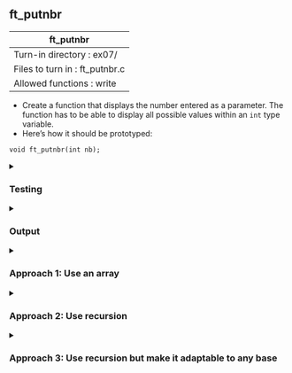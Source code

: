 ## ft_putnbr

|               ft_putnbr        |
|---------------------------------|
| Turn-in directory : ex07/       |
| Files to turn in : ft_putnbr.c |
| Allowed functions : write       |
- Create a function that displays the number entered as a parameter. The function
has to be able to display all possible values within an <code>int</code> type variable.
- Here’s how it should be prototyped:
```
void ft_putnbr(int nb);
```

<details>
<summary><h3>Testing</h3></summary>
<pre><code>#include &ltunistd.h&gt
#include &ltlimits.h&gt

int	main(void)
{
	ft_putnbr(INT_MIN);
	write(1, "\n", 1);
	ft_putnbr(-5);
	write(1, "\n", 1);
	ft_putnbr(0);
	write(1, "\n", 1);
	ft_putnbr(5);
	write(1, "\n", 1);
	ft_putnbr(INT_MAX);
	write(1, "\n", 1);
	return (0);
}</code></pre>

As with <a href=..\04_ft_is_negative.c>ft_is_negative</a>, when testing with integers, it's good to test with the extreme values. The <code>limits.h</code> library with the macros <code>INT_MIN</code> and <code>INT_MAX</code> for integer minimum and maximum makes this very simple.

See [testing file](main.c)
</details>

</details>
<details>
<summary><h3>Output</h3></summary>
<pre><code>-2147483648
-5
0
5
2147483647</code></pre>
</details>

<details>
<summary><h3><b>Approach 1: Use an array</code></b></h3></summary>
This <a href=ft_putnbr_v1.c>approach</a> first separates each digit within the integer and stores the digits in an array (lines 30-34). Thereafter, it prints these digits (lines 35-40). It also caters for the case of <code>0</code> (lines 23-24) and negative cases (lines 25-29).

<h4>Separating digits from the integer (i.e,. how we get <code>'1'</code>, <code>'2'</code> and <code>'3'</code> from <code>123</code>). </h4>

<pre><code>30	while (x % 10 != 0 || (x > 0 && x % 10 == 0))
31	{
32		array[i++] = (x % 10) + 48;
33		x = x / 10;
34	}</code></pre>

Note that here, <code>x</code> refers to the number we have to display. The reason for using this instead of <code>nb</code> will be explained later. The easiest way to get digits from an integer is to use the modulo by 10. For instance, 123 modulo 10 will return 3. We add <code>48</code> or <code>'0'</code> to obtain the character <code>'3'</code>. We then add <code>'3'</code> into the array. This is what line 30 does. 

In line 31, we divide 123 by 10. Since both the divident (123) and the divisor (10) are integers, the result is also an integer (12). If we apply the modulo again, we would be able to back out <code>'2'</code>. 

We want this process to continue while the number is greater than 0. 0 is not included in the <code>while</code> loop condition because it would not be possible to escpae the <code>while</code> loop when the escape condition is based on a division. Say, we have already backed out <code>'1'</code> from 123 and are ready to exit the <code>while</code> loop: we divide 1 by 10 and obtain 0 (since the arithmetic is done with integers). The next time we reach line 33, we divide 0 by 10 again and still get 0. This situation continues ad infinitum and we never escape the <code>while</code> loop. 

<h4>Displaying the digits but in reverse</h4>
Our array has all the digits from the integer but in reverse order. Hence, we should display the last element in the array, and then the second last, etc. in order to get the digits the right way round again. 
<pre><code>35	i--;
36	while (i >= 0)
37	{
38		write(1, &array[i], 1);
39		i--;
40	}</code></pre>

But first, our index of <code>i</code> in our array is now after the last digit because of <code>i++</code> in line 32. Hence, before we loop through the digits in the array, we first deduct 1 from <code>i</code> in line 35 (<code>i--;</code>) to return to the last digit in the array. 

To print in reverse, we start at the last digit, decrement <code>i</code> in each instance of the <code>while</code> loop until we reach the first digit in the array, held in <code>array[0]</code>. In the loop, we use <code>write</code> to display the digit in array[i]. 

If we wanted to save one line of code, we can consider the following code. We decrement <i>before</i> we <code>write</code> the digit so that we move to the last digit in the first instance of the <code>while</code> loop. Also, due to this, the <code>while</code> loop condition cannot include <code>'0'</code>. If it does, we will end up trying to display <code>array[-1]</code>.
<pre><code>while (i > 0)
{
	i--;
	write(1, &array[i], 1);
}</code></pre>

<h4>Dealing with <code>nb == 0</code></h4>
Since the <code>while</code> loop set-up in line 30 does not allow us to display a single '0' (if we tried, we won't be able to escape the <code>while</code> loop for reasons discussed above), we have to cater for it separately in lines 23-24. 

<h4>Dealing with negative integers or <code>nb < 0</code></h4>
Broadly, for negative integers, we display <code>'-'</code>, convert the integer back into a positive number and proceed as usual. Sounds simple enough but unfortunately, the minimum value for an integer is typically higher in absolute terms than the maximum value for an integer. For instance, <code>INT_MIN</code> for most of you will be -2,147,483,64<b>8</b> while <code>INT_MAX</code> will be 2,147,483,64<b>7</b>. If we were to convert nb = -2,147,483,648 into a positive figure, we attempt to assign 2,147,483,648 to an integer that cannot actually hold it! The solution is to use another variable capable of holding a larger numbers. In my code, I have defined a <code>long long</code> integer variable called <code>x</code> to do this. For some of you, it may be sufficient to define a <code>long</code> integer - it's just that for me, it turns out that <code>LONG_MAX</code> is the same as <code>INT_MAX</code>, forcing me to use <code>long long</code> instead. Confirm the minimum and maximum values within your machine using the <code>limits.h</code> library to know what is necessary/sufficient for you. 

Note that <code>x = -x</code> was used and not <code>x = -nb</code>. With the latter, as <code>nb</code> is an integer value, the right-hand-side of <code>=</code> is evaluated as an integer and we end up forcing 2,147,483,648 into an integer again. This happens before  the value is assigned to a <code>long</code> variable.
</details>

<details>
<summary><h3><b>Approach 2: Use recursion</code></b></h3></summary>
This <a href=ft_putnbr_v2.c>approach</a> produces succinct code but it requires you to understand and use recursion where the function calls upon itself. 

Where the number is less than 10, say 8, the function calculates the 8 modulo 10 (i.e., 8) and adds 48 to display <code>'8'</code>. Straightforward enough! 

<pre><code>32	c = nb % 10 + 48;</code></pre>
Here, we don't even need the modulo to display the single digit (but we will need it for the recursion)!

When the number is 10 or greater, we call on the <code>ft_putnbr</code> function to display the number divided by 10: <code>ft_putnbr(x / 10)</code>.
<pre><code>30	if (nb > 9)
31	ft_putnbr(nb / 10);</code></pre>

For instance, if we want to display 12 (i.e., <code>ft_putnbr(12)</code>), we will first call the function to display 12 divided 10 (i.e., <code>ft_putnbr(12/10)</code> which is equivalent to <code>ft_putnbr(1)</code>). Within <code>ft_putnbr(1)</code>, the code runs exactly as described above for numbers less than 10. We then exit <code>ft_putnbr(1)</code> and return to <code>ft_putnbr(12)</code> and run <code>c = x % 10 + 48</code>: 12 % 10 = 2 and we convert this to <code>'2'</code> by adding 48. We have successfully printed <code>'1'</code> and <code>'2'</code> and in that order! 

Let's try again with 123: <code>ft_putnbr(123)</code> will call <code>ft_putnbr(12)</code> which will in turn call <code>ft_putnbr(1)</code>. <code>ft_putnbr(1)</code> will display <code>'1'</code> and return control back to <code>ft_putnbr(12)</code> which will display <code>'2'</code>. Control returns to <code>ft_putnbr(123)</code> and <code>'3'</code> is printed. Viola!

<h4>Dealing with <code>nb == -2147483648</code></h4>
Unlike the 
<a href=ft_putnbr_v1.c> previous approach</a>, we use another method to cater to the case where <code>nb ==  INT_MIN == -2147483648</code>. Specifically, we use an <code>if</code> statement:
<pre><code>19	if (nb == -2147483648)
20	{
21		write(1, "-2", 2);
22		ft_putnbr(147483648)
23		return;
24	}</code></pre>
We first display <code>"-2"</code> and use recursion to display the rest of the digits. Consequently, there's no need to use a variable like <code>long</code> or <code>long long</code> to cater for the absolute value of <code>INT_MIN</code>! 

Of course, we can also take this approach to the extreme and avoid recursion for the case of <code>nb == 2147483648</code>: We simply get <code>write</code> to display all the necessary digits at once!
<pre><code>if (nb == -2147483648)
{
	write(1, "-2147483648", 11);
	return;
}</code></pre>
</details>

<details>
<summary><h3><b>Approach 3: Use recursion but make it adaptable to any base</code></b></h3></summary>
This <a href=ft_putnbr_v3.c>approach</a> is similar to <a href=ft_putnbr_v2.c>approach</a> except that the function could be more easily adapted to handle displaying integers in any base (more on this later).

First, we define all the characters used in base 10 within a string: <code>char	base[11] = "0123456789"</code>. There are 10 characters that are used in base 10 but I've catered for 11 spaces in my array - the last one is for the null terminator!

Then in line 31, we use <code>nb % 10</code> to select a digit from the string <code>base</code>. If <code>nb % 10</code> is 2, we display <code>str[2]</code> which is <code>'2'</code>. 

Seems a little extra but imagine you had to display a number in base 8. This function is now easily adaptable to this use case: 
<pre><code>1	# include &ltunisted.h&gt
2	void	ft_putnbr_base8(int nb)
3	{
4		char		base[9] = "012345678";
5		long long	x;
6		x = nb;
7		if (x < 0)
8	{
9		write(1, "-", 1);
10		x = -x;
11	}
12	if (x > 7)
13		ft_putnbr_base8(x / 8);
14	write(1, &base[x % 8], 1);
15	} </code></pre>

We've specified the string <code>base</code> accordingly <i>and</i> adjusted the rest of the function to account for base 8. Importantly, the mathematical expressions now use 8 instead of 10 e.g., we use <code>x / 8</code> and <code>x % 8</code> in lines 13 and 14 instead of <code>x / 10</code> and <code>x % 10</code>. 

In this approach, <code>base</code> is declared and initialised in the same line. For this to pass The Norme, the code would need to be amended as follows:
<pre><code>char base[11];
base[0] = '0';
base[1] = '1';
base[2] = '2';
base[3] = '3';
base[4] = '4';
base[5] = '5';
base[6] = '6';
base[7] = '7';
base[8] = '8';
base[9] = '9';
base[10] = '\0';</code></pre>
or we can use a <code>while</code> loop to make this less tedious:
<pre><code>char base[11];
int i; 
i = -1;
while (++i <= 9)
	base[i] = i + 48; 
base[++i] = '\0'</code></pre>
Do note that this is many more lines of code even when using the <code>while</code> loop and removing lines for incrementing (e.g., a line just for <code>i++;</code>). Technically, <code>str[10] = '\0'</code> is not required but it's a good practice to end strings with a null terminator.
</details>
